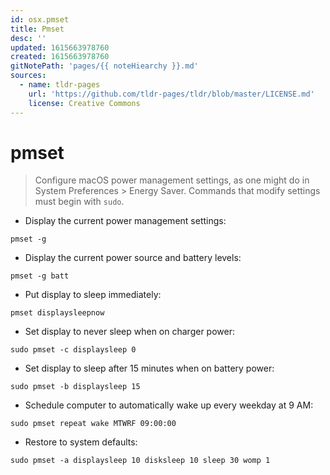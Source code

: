 ```yaml
---
id: osx.pmset
title: Pmset
desc: ''
updated: 1615663978760
created: 1615663978760
gitNotePath: 'pages/{{ noteHiearchy }}.md'
sources:
  - name: tldr-pages
    url: 'https://github.com/tldr-pages/tldr/blob/master/LICENSE.md'
    license: Creative Commons
---
```

# pmset

> Configure macOS power management settings, as one might do in System Preferences > Energy Saver.
> Commands that modify settings must begin with `sudo`.

- Display the current power management settings:

`pmset -g`

- Display the current power source and battery levels:

`pmset -g batt`

- Put display to sleep immediately:

`pmset displaysleepnow`

- Set display to never sleep when on charger power:

`sudo pmset -c displaysleep 0`

- Set display to sleep after 15 minutes when on battery power:

`sudo pmset -b displaysleep 15`

- Schedule computer to automatically wake up every weekday at 9 AM:

`sudo pmset repeat wake MTWRF 09:00:00`

- Restore to system defaults:

`sudo pmset -a displaysleep 10 disksleep 10 sleep 30 womp 1`

